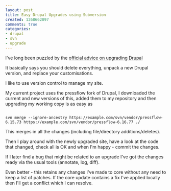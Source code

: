 ```yaml
---
layout: post
title: Easy Drupal Upgrades using Subversion
created: 1268662897
comments: true
categories:
- drupal
- svn
- upgrade
---
```

<p>I've long been puzzled by the <a href="http://drupal.org/upgrade/downloading-drupal-gui">official advice on upgrading Drupal</a></p> 

<p>It basically says you should delete everything, unpack a new Drupal version, and replace your customisations.</p>

<p>I like to use version control to manage my site.</p>

<p>My current project uses the pressflow fork of Drupal, I downloaded the current and new versions of this, added them to my repository and then upgrading my working copy is as easy as</p>

<code>
svn merge --ignore-ancestry https://example.com/svn/vendor/pressflow-6.15.73 https://example.com/svn/vendor/pressflow-6.16.77 ./
</code>

<p>This merges in all the changes (including file/directory additions/deletes).</p>

<p>Then I play around with the newly upgraded site, have a look at the code that changed, check all is OK and when I'm happy - commit the changes.</p>

<p>If I later find a bug that might be related to an upgrade I've got the changes ready via the usual tools (annotate, log, diff).</p>

<p>Even better - this retains any changes I've made to core without any need to keep a list of patches. If the core update contains a fix I've applied locally then I'll get a conflict which I can resolve.</p>  
